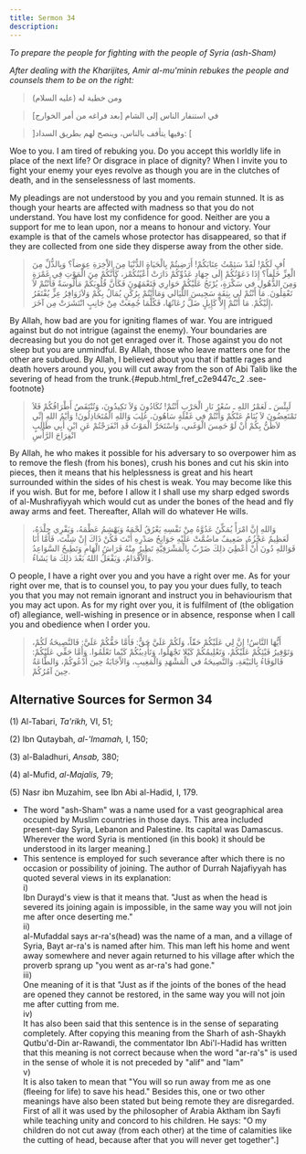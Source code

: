 ```yaml
---
title: Sermon 34
description: 
---
```


*To prepare the people for fighting with the people of Syria (ash-Sham)*

*After dealing with the Kharijites, Amir al-mu'minin rebukes the people
and counsels them to be on the right:*

> ومن خطبة له (عليه السلام)

> في استنفار الناس إلى الشام \[بعد فراغه من أمر الخوارج\]

> \]وفيها يتأفف بالناس، وينصح لهم بطريق السداد: \[

Woe to you. I am tired of rebuking you. Do you accept this worldly life
in place of the next life? Or disgrace in place of dignity? When I
invite you to fight your enemy your eyes revolve as though you are in
the clutches of death, and in the senselessness of last moments.

My pleadings are not understood by you and you remain stunned. It is as
though your hearts are affected with madness so that you do not
understand. You have lost my confidence for good. Neither are you a
support for me to lean upon, nor a means to honour and victory. Your
example is that of the camels whose protector has disappeared, so that
if they are collected from one side they disperse away from the other
side.

> اُفٍ لَكُمْ! لَقَدْ سَئِمْتُ عِتَابَكُمْ! أَرَضِيتُمْ بِالْحَيَاةِ الدُّنْيَا مِنَ الاْخِرَةِ عِوَضاً؟ وَبِالذُّلِّ
> مِنَ الْعِزِّ خَلَفاً؟ إِذَا دَعَوْتُكُمْ إِلَى جِهَادِ عَدُوِّكُمْ دَارَتْ أَعْيُنُكُمْز، كَأَنَّكُمْ مِنَ الْمَوْتِ
> فِي غَمْرَةٍ وَمِنَ الذُّهُولِ في سَكْرَةٍ، يُرْتَجُ عَلَيْكُمْ حَوَارِي فَتَعْمَهُونَ فَكَأَنَّ قُلُوبَكُمْ
> مَأْلُوسَةٌ فَأَنْتُمْ لاَ تَعْقِلُونَ. مَا أَنْتُمْ لي بِثِقَةٍ سَجِيسَ اللَّيَالي وَمَاأَنْتُمْ بِرُكْنٍ يُمَالُ
> بِكُمْ وَلاَزَوَافِرُ عِزٍّ يُفْتَقَرُ إِلَيْكُمْ. مَا أَنْتُمْ إِلاَّ كَإِبِلٍ ضَلَّ رُعَاتُهَا، فَكُلَّمَا جُمِعَتْ مِنْ
> جَانِبٍ انْتَشَرَتْ مِن آخَرَ،

By Allah, how bad are you for igniting flames of war. You are intrigued
against but do not intrigue (against the enemy). Your boundaries are
decreasing but you do not get enraged over it. Those against you do not
sleep but you are unmindful. By Allah, those who leave matters one for
the other are subdued. By Allah, I believed about you that if battle
rages and death hovers around you, you will cut away from the son of Abi
Talib like the severing of head from the
trunk.{#epub.html_fref_c2e9447c_2
.see-footnote}

> لَبِئْسَ ـ لَعَمْرُ اللهِ ـ سُعْرُ نَارِ الْحَرْبِ أَنْتُمْ! تُكَادُونَ وَلاَ تَكِيدُونَ، وَتُنْتَقَصُ
> أَطْرَافُكُمْ فَلاَ تَمْتَعِضُونَ لاَ يُنَامُ عَنْكُمْ وَأَنْتُمْ في غَفْلَةٍ سَاهُونَ، غُلِبَ وَاللهِ
> الْمُتَخَاذِلُونَ! وَأيْمُ اللهِ إِنِّي لاَظُنُّ بِكُمْ أنْ لَوْ حَمِسَ الْوَغَىي، وَاسْتَحَرَّ الْمَوْتُ قَدِ
> انْفَرَجْتُمْ عَنِ ابْنِ أَبِي طَالِبٍ انْفِرَاجَ الرَّأْسِ

By Allah, he who makes it possible for his adversary to so overpower him
as to remove the flesh (from his bones), crush his bones and cut his
skin into pieces, then it means that his helplessness is great and his
heart surrounded within the sides of his chest is weak. You may become
like this if you wish. But for me, before I allow it I shall use my
sharp edged swords of al-Mushrafiyyah which would cut as under the bones
of the head and fly away arms and feet. Thereafter, Allah will do
whatever He wills.

> وَاللهِ إِنَّ امْرَأً يُمَكِّنُ عَدُوَّهُ مِنْ نَفْسِهِ يَعْرُقُ لَحْمَهُ وَيَهْشِمُ عَظْمَهُ، وَيَفْرِي جِلْدَهُ،
> لَعَظِيمٌ عَجْزُهُ، ضَعِيفٌ ماضُمَّتْ عَلَيْهِ جَوَانِحُ صَدْرِهِ أَنْتَ فَكُنْ ذَاكَ إِنْ شِئْتَ، فَأَمَّا أَنَا
> فَوَاللهِ دُونَ أَنْ أُعْطِيَ ذلِكَ ضَرْبٌ بِالْمَشْرَفِيَّةِ تَطِيرُ مِنْهُ فَرَاشُ الْهَامِ وَتَطِيحُ السَّوَاعِدُ
> وَالاْقْدَامُ، وَيَفْعَلُ اللهُ بَعْدَ ذلِكَ مَا يَشَاءُ.

O people, I have a right over you and you have a right over me. As for
your right over me, that is to counsel you, to pay you your dues fully,
to teach you that you may not remain ignorant and instruct you in
behaviourism that you may act upon. As for my right over you, it is
fulfilment of (the obligation of) allegiance, well-wishing in presence
or in absence, response when I call you and obedience when I order you.

> أَيُّهَا النَّاسُ! إِنَّ لِي عَلَيْكُمْ حَقّاً، وَلَكُمْ عَلَيَّ حَقٌّ: فَأَمَّا حَقُّكُمْ عَلَيَّ: فَالنَّصِيحَةُ لَكُمْ،
> وَتَوْفِيرُ فَيْئِكُمْ عَلَيْكُمْ، وَتَعْلِيمُكُمْ كَيْلا تَجْهَلُوا، وَتَأْدِيبُكُمْ كَيْما تَعْلَمُوا. وَأَمَّا
> حَقِّي عَلَيْكُمْ: فَالوَفَاءُ بِالبَيْعَةِ، وَالنَّصِيحَةُ في الْمَشْهَدِ وَالْمَغِيبِ، وَالاْجَابَةُ حِينَ
> أَدْعُوكُمْ، وَالطَّاعَةُ حِينَ آمُرُكُمْ.

## Alternative Sources for Sermon 34

\(1\) Al-Tabari, *Ta\'rikh,* VI, 51;

\(2\) Ibn Qutaybah, *al-\'Imamah,* I, 150;

\(3\) al-Baladhuri, *Ansab,* 380;

\(4\) al-Mufid, *al-Majalis,* 79;

\(5\) Nasr ibn Muzahim, see Ibn Abi al-Hadid, I, 179.

-  The word
    \"ash-Sham\" was a name used for a vast geographical area occupied
    by Muslim countries in those days. This area included present-day
    Syria, Lebanon and Palestine. Its capital was Damascus. Wherever the
    word Syria is mentioned (in this book) it should be understood in
    its larger meaning.]
-  This sentence is
    employed for such severance after which there is no occasion or
    possibility of joining. The author of Durrah Najafiyyah has quoted
    several views in its explanation:\
    i)\
    Ibn Durayd\'s view is that it means that. \"Just as when the head is
    severed its joining again is impossible, in the same way you will
    not join me after once deserting me.\"\
    ii)\
    al-Mufaddal says ar-ra\'s(head) was the name of a man, and a village
    of Syria, Bayt ar-ra\'s is named after him. This man left his home
    and went away somewhere and never again returned to his village
    after which the proverb sprang up \"you went as ar-ra\'s had
    gone.\"\
    iii)\
    One meaning of it is that \"Just as if the joints of the bones of
    the head are opened they cannot be restored, in the same way you
    will not join me after cutting from me.\
    iv)\
    It has also been said that this sentence is in the sense of
    separating completely. After copying this meaning from the Sharh of
    ash-Shaykh Qutbu\'d-Din ar-Rawandi, the commentator Ibn Abi\'l-Hadid
    has written that this meaning is not correct because when the word
    \"ar-ra\'s\" is used in the sense of whole it is not preceded by
    \"alif\" and \"lam\"\
    v)\
    It is also taken to mean that \"You will so run away from me as one
    (fleeing for life) to save his head.\" Besides this, one or two
    other meanings have also been stated but being remote they are
    disregarded.\
    First of all it was used by the philosopher of Arabia Aktham ibn
    Sayfi while teaching unity and concord to his children. He says: "O
    my children do not cut away (from each other) at the time of
    calamities like the cutting of head, because after that you will
    never get together".]